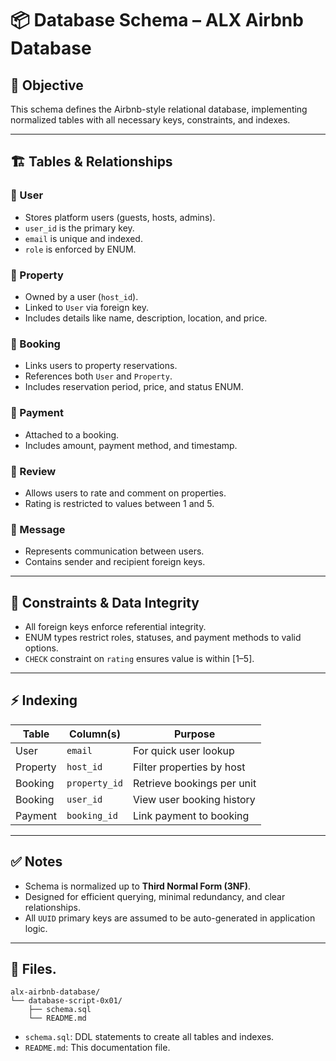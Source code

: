 # 📦 Database Schema – ALX Airbnb Database

## 🎯 Objective

This schema defines the Airbnb-style relational database, implementing normalized tables with all necessary keys, constraints, and indexes.

---

## 🏗️ Tables & Relationships

### 🔹 User
- Stores platform users (guests, hosts, admins).
- `user_id` is the primary key.
- `email` is unique and indexed.
- `role` is enforced by ENUM.

### 🔹 Property
- Owned by a user (`host_id`).
- Linked to `User` via foreign key.
- Includes details like name, description, location, and price.

### 🔹 Booking
- Links users to property reservations.
- References both `User` and `Property`.
- Includes reservation period, price, and status ENUM.

### 🔹 Payment
- Attached to a booking.
- Includes amount, payment method, and timestamp.

### 🔹 Review
- Allows users to rate and comment on properties.
- Rating is restricted to values between 1 and 5.

### 🔹 Message
- Represents communication between users.
- Contains sender and recipient foreign keys.

---

## 🔐 Constraints & Data Integrity

- All foreign keys enforce referential integrity.
- ENUM types restrict roles, statuses, and payment methods to valid options.
- `CHECK` constraint on `rating` ensures value is within [1–5].

---

## ⚡ Indexing

| Table     | Column(s)         | Purpose                     |
|-----------|-------------------|-----------------------------|
| User      | `email`           | For quick user lookup       |
| Property  | `host_id`         | Filter properties by host   |
| Booking   | `property_id`     | Retrieve bookings per unit  |
| Booking   | `user_id`         | View user booking history   |
| Payment   | `booking_id`      | Link payment to booking     |

---

## ✅ Notes

- Schema is normalized up to **Third Normal Form (3NF)**.
- Designed for efficient querying, minimal redundancy, and clear relationships.
- All `UUID` primary keys are assumed to be auto-generated in application logic.

---

## 📂 Files.

```
alx-airbnb-database/
└── database-script-0x01/
    ├── schema.sql
    └── README.md
```

- `schema.sql`: DDL statements to create all tables and indexes.
- `README.md`: This documentation file.